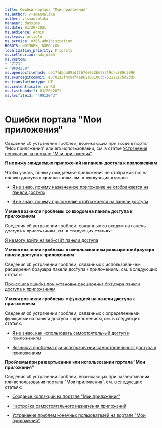 ```yaml
---
title: Ошибки портала "Мои приложения"
ms.author: v-smandalika
author: v-smandalika
manager: dansimp
ms.date: 01/20/2021
ms.audience: Admin
ms.topic: article
ms.service: o365-administration
ROBOTS: NOINDEX, NOFOLLOW
localization_priority: Priority
ms.collection: Adm_O365
ms.custom:
- "7771"
- "9004350"
ms.openlocfilehash: ce17fdbda093dff6706762b6753f9cac889c3098
ms.sourcegitcommit: e378232f4c9ef4e962208100db752221e7bd2dd6
ms.translationtype: HT
ms.contentlocale: ru-RU
ms.lasthandoff: 01/20/2021
ms.locfileid: "49912043"
---
```

# <a name="myapps-portal-issues"></a>Ошибки портала "Мои приложения"

Сведения об устранении проблем, возникающих при входе в портал "Мои приложения" или его использовании, см. в статье [Устранение неполадок на портале "Мои приложения"](https://docs.microsoft.com/azure/active-directory/user-help/my-apps-portal-end-user-troubleshoot).

**Я не вижу ожидаемых приложений на панели доступа к приложениям**

Чтобы узнать, почему ожидаемые приложения не отображаются на панели доступа к приложениям, см. в следующих статьях:

- [Я не знаю, почему назначенное приложение не отображается на панели доступа](https://docs.microsoft.com/azure/active-directory/application-access-panel-unexpected-application-not-appearing/)
     
- [Я не знаю, почему приложение отображается на панели доступа](https://docs.microsoft.com/azure/active-directory/application-access-panel-unexpected-application-appears/)

**У меня возникли проблемы со входом на панель доступа к приложениям**

Сведения об устранении проблем, связанных со входом на панель доступа к приложениям, см. в следующих статьях:

[Я не могу войти на веб-сайт панели доступа](https://docs.microsoft.com/azure/active-directory/manage-apps/application-sign-in-other-problem-access-panel)

**У меня возникли проблемы с использованием расширения браузера панели доступа к приложениям**

Сведения об устранении проблем, связанных с использованием расширения браузера панели доступа к приложениям, см. в следующих статьях:

[Произошла ошибка при установке расширения браузера панели доступа к приложениям](https://docs.microsoft.com/azure/active-directory/application-access-panel-extension-problem-installing/)

**У меня возникли проблемы с функцией на панели доступа к приложениям**

Сведения об устранении проблем, связанных с определенными функциями на панели доступа к приложениям, см. в следующих статьях:

- [Я не знаю, как использовать самостоятельный доступ к приложениям](https://docs.microsoft.com/azure/active-directory/manage-apps/access-panel-manage-self-service-access) 

- [Возникла проблема при использовании самостоятельного доступа к приложениям](https://docs.microsoft.com/azure/active-directory/manage-apps/access-panel-manage-self-service-access)
    
**Проблемы при развертывании или использовании портала "Мои приложения"**

Сведения об устранении проблем, возникающих при развертывании или использовании портала "Мои приложения", см. в следующих статьях:

- [Создание коллекций на портале "Мои приложения"](https://docs.microsoft.com/azure/active-directory/manage-apps/access-panel-collections) 
    
- [Настройка самостоятельного назначения приложений](https://docs.microsoft.com/azure/active-directory/manage-apps/manage-self-service-access)
     
- [Устранение проблем конечных пользователей на портале "Мои приложения"](https://docs.microsoft.com/azure/active-directory/user-help/my-apps-portal-end-user-troubleshoot)



